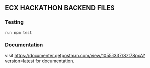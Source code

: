 ## ECX HACKATHON BACKEND FILES

### Testing

`run npm test`


### Documentation

visit https://documenter.getpostman.com/view/10556337/Szt78pxA?version=latest for documentation.